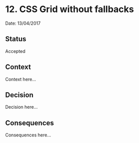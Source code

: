 # 12. CSS Grid without fallbacks

Date: 13/04/2017

## Status

Accepted

## Context

Context here...

## Decision

Decision here...

## Consequences

Consequences here...
